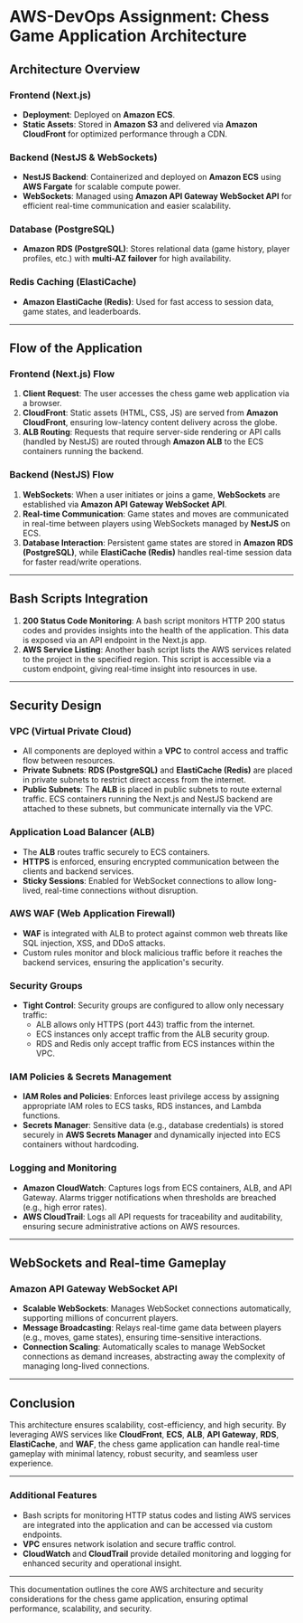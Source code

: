
# AWS-DevOps Assignment: Chess Game Application Architecture

## Architecture Overview

### Frontend (Next.js)
- **Deployment**: Deployed on **Amazon ECS**.
- **Static Assets**: Stored in **Amazon S3** and delivered via **Amazon CloudFront** for optimized performance through a CDN.

### Backend (NestJS & WebSockets)
- **NestJS Backend**: Containerized and deployed on **Amazon ECS** using **AWS Fargate** for scalable compute power.
- **WebSockets**: Managed using **Amazon API Gateway WebSocket API** for efficient real-time communication and easier scalability.

### Database (PostgreSQL)
- **Amazon RDS (PostgreSQL)**: Stores relational data (game history, player profiles, etc.) with **multi-AZ failover** for high availability.

### Redis Caching (ElastiCache)
- **Amazon ElastiCache (Redis)**: Used for fast access to session data, game states, and leaderboards.

---

## Flow of the Application

### Frontend (Next.js) Flow
1. **Client Request**: The user accesses the chess game web application via a browser.
2. **CloudFront**: Static assets (HTML, CSS, JS) are served from **Amazon CloudFront**, ensuring low-latency content delivery across the globe.
3. **ALB Routing**: Requests that require server-side rendering or API calls (handled by NestJS) are routed through **Amazon ALB** to the ECS containers running the backend.

### Backend (NestJS) Flow
1. **WebSockets**: When a user initiates or joins a game, **WebSockets** are established via **Amazon API Gateway WebSocket API**.
2. **Real-time Communication**: Game states and moves are communicated in real-time between players using WebSockets managed by **NestJS** on ECS.
3. **Database Interaction**: Persistent game states are stored in **Amazon RDS (PostgreSQL)**, while **ElastiCache (Redis)** handles real-time session data for faster read/write operations.

---

## Bash Scripts Integration

1. **200 Status Code Monitoring**: A bash script monitors HTTP 200 status codes and provides insights into the health of the application. This data is exposed via an API endpoint in the Next.js app.
2. **AWS Service Listing**: Another bash script lists the AWS services related to the project in the specified region. This script is accessible via a custom endpoint, giving real-time insight into resources in use.

---

## Security Design

### VPC (Virtual Private Cloud)
- All components are deployed within a **VPC** to control access and traffic flow between resources.
- **Private Subnets**: **RDS (PostgreSQL)** and **ElastiCache (Redis)** are placed in private subnets to restrict direct access from the internet.
- **Public Subnets**: The **ALB** is placed in public subnets to route external traffic. ECS containers running the Next.js and NestJS backend are attached to these subnets, but communicate internally via the VPC.

### Application Load Balancer (ALB)
- The **ALB** routes traffic securely to ECS containers.
- **HTTPS** is enforced, ensuring encrypted communication between the clients and backend services.
- **Sticky Sessions**: Enabled for WebSocket connections to allow long-lived, real-time connections without disruption.

### AWS WAF (Web Application Firewall)
- **WAF** is integrated with ALB to protect against common web threats like SQL injection, XSS, and DDoS attacks.
- Custom rules monitor and block malicious traffic before it reaches the backend services, ensuring the application's security.

### Security Groups
- **Tight Control**: Security groups are configured to allow only necessary traffic:
  - ALB allows only HTTPS (port 443) traffic from the internet.
  - ECS instances only accept traffic from the ALB security group.
  - RDS and Redis only accept traffic from ECS instances within the VPC.

### IAM Policies & Secrets Management
- **IAM Roles and Policies**: Enforces least privilege access by assigning appropriate IAM roles to ECS tasks, RDS instances, and Lambda functions.
- **Secrets Manager**: Sensitive data (e.g., database credentials) is stored securely in **AWS Secrets Manager** and dynamically injected into ECS containers without hardcoding.

### Logging and Monitoring
- **Amazon CloudWatch**: Captures logs from ECS containers, ALB, and API Gateway. Alarms trigger notifications when thresholds are breached (e.g., high error rates).
- **AWS CloudTrail**: Logs all API requests for traceability and auditability, ensuring secure administrative actions on AWS resources.

---

## WebSockets and Real-time Gameplay

### Amazon API Gateway WebSocket API
- **Scalable WebSockets**: Manages WebSocket connections automatically, supporting millions of concurrent players.
- **Message Broadcasting**: Relays real-time game data between players (e.g., moves, game states), ensuring time-sensitive interactions.
- **Connection Scaling**: Automatically scales to manage WebSocket connections as demand increases, abstracting away the complexity of managing long-lived connections.

---

## Conclusion

This architecture ensures scalability, cost-efficiency, and high security. By leveraging AWS services like **CloudFront**, **ECS**, **ALB**, **API Gateway**, **RDS**, **ElastiCache**, and **WAF**, the chess game application can handle real-time gameplay with minimal latency, robust security, and seamless user experience.

---

### Additional Features
- Bash scripts for monitoring HTTP status codes and listing AWS services are integrated into the application and can be accessed via custom endpoints.
- **VPC** ensures network isolation and secure traffic control.
- **CloudWatch** and **CloudTrail** provide detailed monitoring and logging for enhanced security and operational insight.

---

This documentation outlines the core AWS architecture and security considerations for the chess game application, ensuring optimal performance, scalability, and security.

